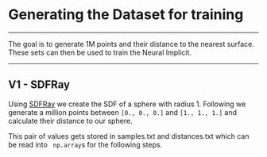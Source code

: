 # Generating the Dataset for training

- - -

The goal is to generate 1M points and their distance to the nearest surface. These sets can then be used to train the Neural Implicit.

---

## V1 - SDFRay

Using [SDFRay](https://github.com/BenLand100/sdfray) we create the SDF of a sphere with radius 1. Following we generate a million points between ``[0., 0., 0.]`` and ``[1., 1., 1.]`` and calculate their distance to our sphere.

This pair of values gets stored in samples.txt and distances.txt which can be read into `` np.array``s for the following steps.  